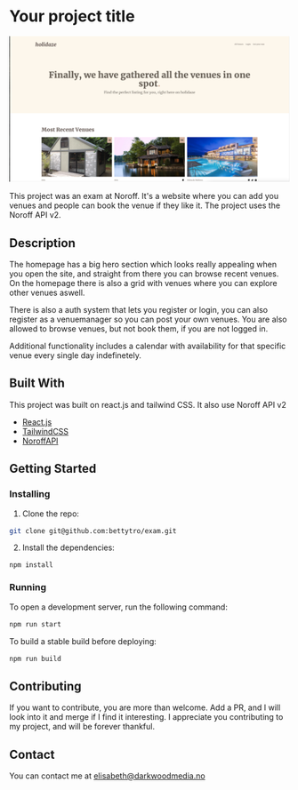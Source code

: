 # Your project title

![image](holidaze.png)

This project was an exam at Noroff. It's a website where you can add you venues and people can book the venue if they like it. The project uses the Noroff API v2.

## Description

The homepage has a big hero section which looks really appealing when you open the site, and straight from there you can browse recent venues. On the homepage there is also a grid with venues where you can explore other venues aswell. 

There is also a auth system that lets you register or login, you can also register as a venuemanager so  you can post your own venues. You are also allowed to browse venues, but not book them, if you are not logged in.

Additional functionality includes a calendar with availability for that specific venue every single day indefinetely. 


## Built With

This project was built on react.js and tailwind CSS. It also use Noroff API v2

- [React.js](https://reactjs.org/)
- [TailwindCSS](https://tailwindcss.com)
- [NoroffAPI](https://docs.noroff.dev/docs/v2)

## Getting Started

### Installing

1. Clone the repo:

```bash
git clone git@github.com:bettytro/exam.git
```

2. Install the dependencies:

```
npm install
```

### Running

To open a development server, run the following command:

```bash
npm run start
```

To build a stable build before deploying: 

```bash
npm run build
```


## Contributing

If you want to contribute, you are more than welcome. Add a PR, and I will look into it and merge if I find it interesting. I appreciate you contributing to my project, and will be forever thankful.

## Contact

You can contact me at elisabeth@darkwoodmedia.no

